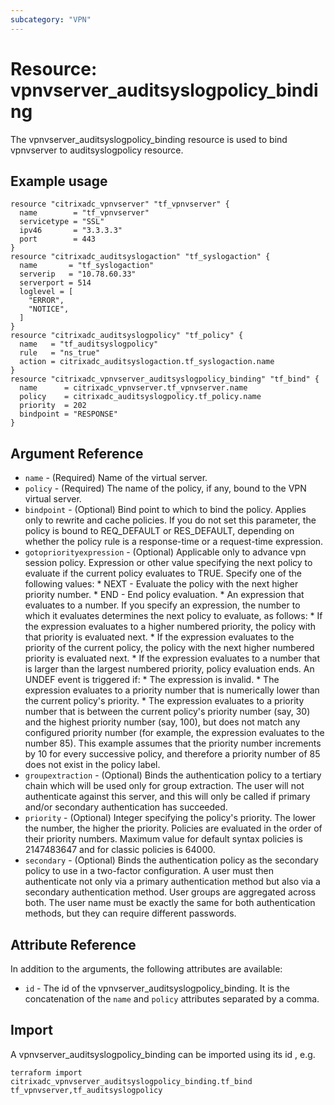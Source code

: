 ```yaml
---
subcategory: "VPN"
---
```


# Resource: vpnvserver_auditsyslogpolicy_binding

The vpnvserver_auditsyslogpolicy_binding resource is used to bind vpnvserver to auditsyslogpolicy resource.


## Example usage

```hcl
resource "citrixadc_vpnvserver" "tf_vpnvserver" {
  name        = "tf_vpnvserver"
  servicetype = "SSL"
  ipv46       = "3.3.3.3"
  port        = 443
}
resource "citrixadc_auditsyslogaction" "tf_syslogaction" {
  name       = "tf_syslogaction"
  serverip   = "10.78.60.33"
  serverport = 514
  loglevel = [
    "ERROR",
    "NOTICE",
  ]
}
resource "citrixadc_auditsyslogpolicy" "tf_policy" {
  name   = "tf_auditsyslogpolicy"
  rule   = "ns_true"
  action = citrixadc_auditsyslogaction.tf_syslogaction.name
}
resource "citrixadc_vpnvserver_auditsyslogpolicy_binding" "tf_bind" {
  name      = citrixadc_vpnvserver.tf_vpnvserver.name
  policy    = citrixadc_auditsyslogpolicy.tf_policy.name
  priority  = 202
  bindpoint = "RESPONSE"
}
```


## Argument Reference

* `name` - (Required) Name of the virtual server.
* `policy` - (Required) The name of the policy, if any, bound to the VPN virtual server.
* `bindpoint` - (Optional) Bind point to which to bind the policy. Applies only to rewrite and cache policies. If you do not set this parameter, the policy is bound to REQ_DEFAULT or RES_DEFAULT, depending on whether the policy rule is a response-time or a request-time expression.
* `gotopriorityexpression` - (Optional) Applicable only to advance vpn session policy. Expression or other value specifying the next policy to evaluate if the current policy evaluates to TRUE.  Specify one of the following values: * NEXT - Evaluate the policy with the next higher priority number. * END - End policy evaluation. * An expression that evaluates to a number. If you specify an expression, the number to which it evaluates determines the next policy to evaluate, as follows: *  If the expression evaluates to a higher numbered priority, the policy with that priority is evaluated next. * If the expression evaluates to the priority of the current policy, the policy with the next higher numbered priority is evaluated next. * If the expression evaluates to a number that is larger than the largest numbered priority, policy evaluation ends. An UNDEF event is triggered if: * The expression is invalid. * The expression evaluates to a priority number that is numerically lower than the current policy's priority. * The expression evaluates to a priority number that is between the current policy's priority number (say, 30) and the highest priority number (say, 100), but does not match any configured priority number (for example, the expression evaluates to the number 85). This example assumes that the priority number increments by 10 for every successive policy, and therefore a priority number of 85 does not exist in the policy label.
* `groupextraction` - (Optional) Binds the authentication policy to a tertiary chain which will be used only for group extraction.  The user will not authenticate against this server, and this will only be called if primary and/or secondary authentication has succeeded.
* `priority` - (Optional) Integer specifying the policy's priority. The lower the number, the higher the priority. Policies are evaluated in the order of their priority numbers. Maximum value for default syntax policies is 2147483647 and for classic policies is 64000.
* `secondary` - (Optional) Binds the authentication policy as the secondary policy to use in a two-factor configuration. A user must then authenticate not only via a primary authentication method but also via a secondary authentication method. User groups are aggregated across both. The user name must be exactly the same for both authentication methods, but they can require different passwords.


## Attribute Reference

In addition to the arguments, the following attributes are available:

* `id` - The id of the vpnvserver_auditsyslogpolicy_binding.  It is the concatenation of the `name` and `policy` attributes separated by a comma.


## Import

A vpnvserver_auditsyslogpolicy_binding can be imported using its id , e.g.

```shell
terraform import citrixadc_vpnvserver_auditsyslogpolicy_binding.tf_bind tf_vpnvserver,tf_auditsyslogpolicy
```
